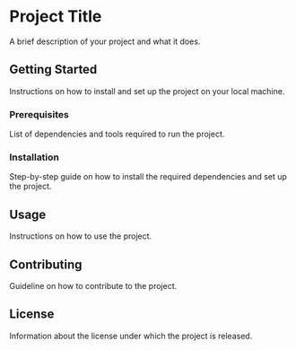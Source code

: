 # Project Title
A brief description of your project and what it does.


## Getting Started
Instructions on how to install and set up the project on your local machine.

### Prerequisites
List of dependencies and tools required to run the project.

### Installation
Step-by-step guide on how to install the required dependencies and set up the project.

## Usage
Instructions on how to use the project.

## Contributing
Guideline on how to contribute to the project.

## License
Information about the license under which the project is released.

